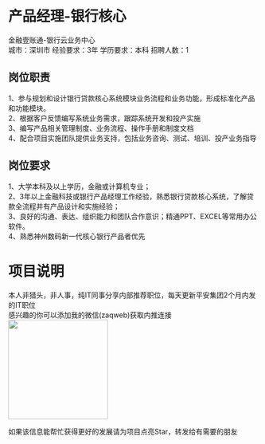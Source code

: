 # 产品经理-银行核心
金融壹账通-银行云业务中心  
城市：深圳市 经验要求：3年 学历要求：本科  招聘人数：1

## 岗位职责
1、参与规划和设计银行贷款核心系统模块业务流程和业务功能，形成标准化产品和功能模块。   
2、根据客户反馈编写系统业务需求，跟踪系统开发和投产实施   
3、编写产品相关管理制度、业务流程、操作手册和制度文档   
4、配合项目实施团队提供业务支持，包括业务咨询、测试、培训、投产业务指导

## 岗位要求
1、大学本科及以上学历，金融或计算机专业；   
2、3年以上金融科技或银行产品经理工作经验，熟悉银行贷款核心系统，了解贷款全流程并有产品设计和实施经验；   
3、良好的沟通、表达、组织能力和团队合作意识；精通PPT、EXCEL等常用办公软件。   
4、熟悉神州数码新一代核心银行产品者优先

# 项目说明

本人非猎头，非人事，纯IT同事分享内部推荐职位，每天更新平安集团2个月内发的IT职位  
感兴趣的你可以添加我的微信(zaqweb)获取内推连接  
<img src="https://github.com/zaqweb/PA-IT-JOBS/blob/master/WechatICode.jpeg"  height="200" width="200">

如果该信息能帮忙获得更好的发展请为项目点亮Star，转发给有需要的朋友




